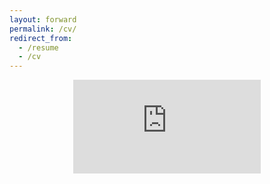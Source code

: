```yaml
---
layout: forward
permalink: /cv/
redirect_from:
  - /resume
  - /cv
---
```


<p align="center"><iframe src="https://drive.google.com/file/d/1JpwM2UUtm8bvMU090gdG5jjB63Kvvg-g/preview" frameborder="0" allowfullscreen></iframe></p>

